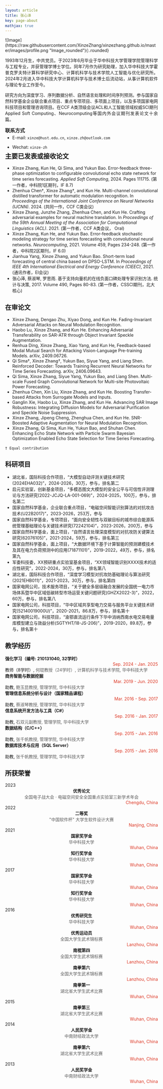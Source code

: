 ```yaml
---
layout: article
title: 张心泽
key: page-about
mathjax: true
---
```

<div class="grid-container">
<div class="grid grid--p-2">
<div class="cell cell--12 cell--md-3 " markdown='1'>
![Image](https://raw.githubusercontent.com/XinzeZhang/xinzezhang.github.io/master/images/profile.png "Image_rounded"){:.rounded}
</div>
<div class="cell cell--12 cell--md-auto" style="text-align: justify" markdown='1'>

1993年12月生，中共党员。于2023年6月毕业于华中科技大学管理学院管理科学与工程专业，并获管理学博士学位。同年7月作为研究助理，加入华中科技大学霍普克罗夫特计算科学研究中心、计算机科学与技术学院人工智能与优化研究所。2024年2月进入华中科技大学计算机科学与技术博士后流动站，从事计算机软件与理论专业工作至今。

研究方向为深度学习、序列数据分析、自然语言处理和时间序列预测。参与国家自然科学基金企业联合重点项目、重点专项项目、多项面上项目，以及多项国家电网科技项目和管理咨询项目。在CCF A类顶级会议ACL和人工智能领域权威SCI期刊Applied Soft Computing、Neurocomputing等国内外会议期刊发表论文十余篇。

<!-- Most recently, I focus on the adversarial attack for neural machine translation, randomness in deep neural network (DNN), and DNN based time series forecasting models. -->

</div>
</div>
</div>

<h3 style="margin-top: auto;margin-bottom: -10px;">联系方式</h3>
<div class="grid grid--px-2" style="margin-top: -10px;margin-bottom: -25px;">
  <div class="cell cell--shrink" style="text-align: left" markdown="1">

- E-mail: `xinze@hust.edu.cn`, `xinze.zh@outlook.com`

</div>
  <div class="cell cell--shrink" style="text-align: left" markdown="1">


  - Wechat: `xinze-zh`

</div>
</div>

## 主要已发表或接收论文

- <strong><font color="#5D5D5D">Xinze Zhang</font></strong>, Kun He, Qi Sima, and Yukun Bao. Error-feedback three-phase optimization to configurable convolutional echo state network for time series forecasting. *Applied Soft Computing*, 2024. Pages 111715. (第一作者，中科院1区期刊，IF 8.7)
- Zhenhua Chen†, <strong><font color="#5D5D5D">Xinze Zhang</font></strong>†, and Kun He. Multi-channel convolutional distilled transformer for automatic modulation recognition. In *Proceedings of the International Joint Conference on Neural Networks (IJCNN)*. 2024. (共同一作，CCF C类会议)
- <strong><font color="#5D5D5D">Xinze Zhang</font></strong>, Junzhe Zhang, Zhenhua Chen, and Kun He.  Crafting adversarial examples for neural machine translation. In *Proceedings of the 59th Annual Meeting of the Association for Computational Linguistics (ACL)*. 2021. (第一作者，CCF A类会议， Oral)
- <strong><font color="#5D5D5D">Xinze Zhang</font></strong>, Kun He, and Yukun Bao. Error-feedback stochastic modeling strategy for time series forecasting with convolutional neural networks. *Neurocomputing*, 2021. Volume 459, Pages 234-248. (第一作者，中科院2区期刊，IF 6.0)
- Jianhua Yang, <strong><font color="#5D5D5D">Xinze Zhang</font></strong>, and Yukun Bao. Short-term load forecasting of central china based on DPSO-LSTM. In *Proceedings of IEEE 4th International Electrical and Energy Conference (CIEEC)*, 2021. (通讯作者，EI会议)
- <strong><font color="#5D5D5D">张心泽</font></strong>, 蔡淑琴, 罗思雨. 基于支持向量机的在线负面口碑处理专家识别方法. 统计与决策, 2017. Volume 490, Pages 80-83. (第一作者，CSSCI期刊，北大核心)

## 在审论文

- <strong><font color="#5D5D5D">Xinze Zhang</font></strong>, Dengao Zhu, Xiyao Dong, and Kun He. Fading-Invariant Adversarial Attacks on Neural Modulation Recognition. 
- Haobo Lu, <strong><font color="#5D5D5D">Xinze Zhang</font></strong>, and Kun He. Enhancing Adversarial Transferability on SAR-ATR through Object Invariant Speckle Augmentation.
- Renhua Ding, <strong><font color="#5D5D5D">Xinze Zhang</font></strong>, Xiao Yang, and Kun He, Feedback-based Modal Mutual Search for Attacking Vision-Language Pre-training Models. arXiv, 2409.06726.
- Qi Sima†, <strong><font color="#5D5D5D">Xinze Zhang</font></strong>†, Yukun Bao, Siyue Yang, and Liang Shen. Reinforced Decoder: Towards Training Recurrent Neural Networks for Time Series Forecasting. arXiv, 2406.09643.
- Qi Sima, <strong><font color="#5D5D5D">Xinze Zhang</font></strong>, Siyue Yang, Yukun Bao, and Liang Shen. Multi-scale Fused Graph Convolutional Network for Multi-site Photovoltaic Power Forecasting.
- Zhenhua Chen, Xin Liu, <strong><font color="#5D5D5D">Xinze Zhang</font></strong>, and Kun He. Boosting Transfer-based Attacks from Surrogate Models and Inputs.
- Ganglin Xie, Haobo Lu, <strong><font color="#5D5D5D">Xinze Zhang</font></strong>, and Kun He. Advancing SAR Image Robustness: Integrating Diffusion Models for Adversarial Purification and Speckle Noise Suppression.
- <strong><font color="#5D5D5D">Xinze Zhang</font></strong>, Jipeng Cheng, Zhenghua Chen, and Kun He. SNR-Boosted Adaptive Augmentation for Neural Modulation Recognition. 
- <strong><font color="#5D5D5D">Xinze Zhang</font></strong>, Qi Sima, Kun He, Yukun Bao, and Shuhan Chen. Enhancing Echo State Network with Particle Swarm Bayesian Optimization Enabled Echo State Selection for Time Series Forecasting. 

`† Equal contribution`

<!-- - Multi-stage input selection of deep neural networks for time series forecasting$.$

    Xinze Zhang, Siyue Yang, Qi Sima, and Yukun Bao. -->

## 科研项目
- 湖北省，国际科技合作项目，“大模型自动评测关键技术研究(2024EHA032)”，2024-2026，30万，参与，排名第二
- 启元实验室，创新基金项目，“多模态图文大模型的安全公平与可信性评测理论与方法研究(2022-JCJQ-LA-001-069)”，2024-2025，100万，参与，排名第二
- 国家自然科学基金，企业联合重点项目，“电磁空间智能识别算法的对抗攻击技术(U22B2017)”，2023-2026，253万，参与
- 国家自然科学基金，专项项目，“面向安全韧性与双碳目标的城市综合能源系统管理基础理论与关键技术研究(72242104)”，2023-2026，200万，参与
- 国家自然科学基金，面上项目，“自然语言处理深度模型的对抗攻防关键算法研究(62076105)”，2021-2024，59万，参与，排名第三
- 国家自然科学基金，面上项目，“大数据环境下基于计算智能的预测建模技术及其在电力负荷预测中的应用(71871101)”，2019-2022，49万，参与，排名第九
- 军委科技委，XX预研重点实验室基金项目，“XX领域智能识别XXXX技术的适应性研究”，2022-2024，30万，参与，排名第八
- 湖北省，国际科技合作项目，“深度学习模型对抗攻防基础理论与算法研究(2021EHB011)”，2021-2023，30万，参与，排名第四
- 国家电网公司，技术服务项目，“关于健全多层级融合发展的全国统一电力市场体系暨华中区域低碳转型市场运营关键问题研究(GHZX2022-3)”，2022，60万，参与，排名第八
- 国家电网公司，科技项目，“华中区域共享型电力交易与服务平台关键技术研究(52140019000U)”，2020-2021，86.8万，参与，排名第十
- 国家电网公司，科技项目，“渝鄂直流运行条件下华中消纳西南水电交易电量库模型建立与效益分析(SGTYHT/18-JS-206)”，2019-2020，89.8万，参与，排名第十

## 教学经历

<div class="grid grid--px-1">

<div class="cell cell--12 cell--md-9" style="text-align: left" >
<b>强化学习（编号: 210131040, 32学时）</b>
</div>
<div class="cell cell--12 cell--md-3 "  style="text-align: right;color:#DC3522">
Sep. 2024 - Jan. 2025
</div>
<div class="cell cell--12 cell--md-12 " style="text-align: left" >
教师（8学时）,
<font color="#5D5D5D">何琨教授（24学时）, 计算机科学与技术学院, 华中科技大学
</font>
</div>

<!-- <div class="grid grid--px-1"> -->

<div class="cell cell--12 cell--md-9" style="text-align: left" >
<b>商务智能与数据挖掘</b>
</div>
<div class="cell cell--12 cell--md-3 "  style="text-align: right;color:#DC3522">
Mar. 2019 - Jun. 2020
</div>
<div class="cell cell--12 cell--md-12 " style="text-align: left" >
助教, 
<font color="#5D5D5D">
鲍玉昆教授, 管理学院, 华中科技大学
</font>
</div>

<div class="cell cell--12 cell--md-9" style="text-align: left" >
<b>管理信息系统分析与设计（国家精品课程）</b>
</div>
<div class="cell cell--12 cell--md-3 "  style="text-align: right;color:#DC3522">
Mar. 2016 - Sep. 2017
</div>
<div class="cell cell--12 cell--md-12 " style="text-align: left;display: inline-block;"  >
助教,
<font color="#5D5D5D">
蔡淑琴教授, 管理学院, 华中科技大学
</font>
</div>

<div class="cell cell--12 cell--md-9" style="text-align: left" >
<b>信息系统开发方法与工具（C#）</b>
</div>
<div class="cell cell--12 cell--md-3 "  style="text-align: right;color:#DC3522">
Sep. 2016 - Jan. 2017
</div>
<div class="cell cell--12 cell--md-12 " style="text-align: left" >
助教,
<font color="#5D5D5D">
石双元副教授, 管理学院, 华中科技大学
</font>
</div>

<div class="cell cell--12 cell--md-9" style="text-align: left" >
<b>数据结构（C/C++）</b>
</div>
<div class="cell cell--12 cell--md-3 "  style="text-align: right;color:#DC3522">
Sep. 2015 - Jan. 2016
</div>
<div class="cell cell--12 cell--md-12 " style="text-align: left" >
助教,
<font color="#5D5D5D">
张千帆教授, 管理学院, 华中科技大学
</font>
</div>

<div class="cell cell--12 cell--md-9" style="text-align: left" >
<b>数据库技术与应用（SQL Server）</b>
</div>
<div class="cell cell--12 cell--md-3 "  style="text-align: right;color:#DC3522">
Sep. 2015 - Jan. 2016
</div>
<div class="cell cell--12 cell--md-12 " style="text-align: left" >
助教,
<font color="#5D5D5D">
张千帆教授, 管理学院, 华中科技大学
</font>
</div>

</div>


## 所获荣誉

<div class="grid-container">
<div class="grid grid--px-1">

<div class="cell cell--12 cell--md-1 " >
2023
</div>
<div class="cell cell--12 cell--md-2" style="text-align: center">
<b>优秀论文</b>
</div>
<div class="cell cell--12 cell--md-7" style="text-align: center;color:#5D5D5D" >
全国电子战大会 ⋅ 电磁空间安全全国重点实验室三新学术年会
</div>
<div class="cell cell--12 cell--md-2" style="text-align: right;color:#DC3522" >
Chengdu, China
</div>

<div class="cell cell--12 cell--md-1 " >
2022
</div>
<div class="cell cell--12 cell--md-2" style="text-align: center">
<b>二等奖</b>
</div>
<div class="cell cell--12 cell--md-7" style="text-align: center;color:#5D5D5D" >
"中国软件杯" 大学生软件设计大赛
</div>
<div class="cell cell--12 cell--md-2" style="text-align: right;color:#DC3522" >
Nanjing, China
</div>

<div class="cell cell--12 cell--md-1 " >
2021
</div>
<div class="cell cell--12 cell--md-2" style="text-align: center">
<b>国家奖学金</b>
</div>
<div class="cell cell--12 cell--md-7" style="text-align: center;color:#5D5D5D" >
华中科技大学
</div>
<div class="cell cell--12 cell--md-2" style="text-align: right;color:#DC3522" >
Wuhan, China
</div>

<div class="cell cell--12 cell--md-1 " >
</div>
<div class="cell cell--12 cell--md-2" style="text-align: center">
<b>知行奖学金</b>
</div>
<div class="cell cell--12 cell--md-7" style="text-align: center;color:#5D5D5D" >
华中科技大学
</div>
<div class="cell cell--12 cell--md-2" style="text-align: right;color:#DC3522" >
Wuhan, China
</div>

<div class="cell cell--12 cell--md-1 " >
2017
</div>
<div class="cell cell--12 cell--md-2" style="text-align: center">
<b>国家奖学金</b>
</div>
<div class="cell cell--12 cell--md-7" style="text-align: center;color:#5D5D5D" >
华中科技大学
</div>
<div class="cell cell--12 cell--md-2" style="text-align: right;color:#DC3522" >
Wuhan, China
</div>

<div class="cell cell--12 cell--md-1 " >

</div>
<div class="cell cell--12 cell--md-2" style="text-align: center">
<b>知行奖学金</b>
</div>
<div class="cell cell--12 cell--md-7" style="text-align: center;color:#5D5D5D" >
华中科技大学
</div>
<div class="cell cell--12 cell--md-2" style="text-align: right;color:#DC3522" >
Wuhan, China
</div>




<div class="cell cell--12 cell--md-1 " >
2016
</div>
<div class="cell cell--12 cell--md-2" style="text-align: center">
<b>优秀研究生 </b>
</div>
<div class="cell cell--12 cell--md-7" style="text-align: center;color:#5D5D5D" >
华中科技大学
</div>
<div class="cell cell--12 cell--md-2" style="text-align: right;color:#DC3522" >
Wuhan, China
</div>

<div class="cell cell--12 cell--md-1 " >

</div>
<div class="cell cell--12 cell--md-2" style="text-align: center">
<b>优秀运动员 </b>
</div>
<div class="cell cell--12 cell--md-7" style="text-align: center;color:#5D5D5D" >
全国大学生武术锦标赛
</div>
<div class="cell cell--12 cell--md-2" style="text-align: right;color:#DC3522" >
Lanzhou, China
</div>




<div class="cell cell--12 cell--md-1 " >

</div>
<div class="cell cell--12 cell--md-2" style="text-align: center">
<b>南棍第四</b>
</div>
<div class="cell cell--12 cell--md-7" style="text-align: center;color:#5D5D5D" >
全国大学生武术锦标赛
</div>
<div class="cell cell--12 cell--md-2" style="text-align: right;color:#DC3522" >
Lanzhou, China
</div>




<div class="cell cell--12 cell--md-1 " >

</div>
<div class="cell cell--12 cell--md-2" style="text-align: center">
<b>南拳第六</b>
</div>
<div class="cell cell--12 cell--md-7" style="text-align: center;color:#5D5D5D" >
全国大学生武术锦标赛
</div>
<div class="cell cell--12 cell--md-2" style="text-align: right;color:#DC3522" >
Lanzhou, China
</div>




<div class="cell cell--12 cell--md-1 " >

</div>
<div class="cell cell--12 cell--md-2" style="text-align: center">
<b>南拳第一</b>
</div>
<div class="cell cell--12 cell--md-7" style="text-align: center;color:#5D5D5D" >
湖北省大学生武术比赛
</div>
<div class="cell cell--12 cell--md-2" style="text-align: right;color:#DC3522" >
Wuhan, China
</div>




<div class="cell cell--12 cell--md-1 " >
2015
</div>
<div class="cell cell--12 cell--md-2" style="text-align: center">
<b>南拳第三</b>
</div>
<div class="cell cell--12 cell--md-7" style="text-align: center;color:#5D5D5D" >
湖北省大学生武术比赛
</div>
<div class="cell cell--12 cell--md-2" style="text-align: right;color:#DC3522" >
Wuhan, China
</div>

<div class="cell cell--12 cell--md-1 " >
2014
</div>
<div class="cell cell--12 cell--md-2" style="text-align: center">
<b>人民奖学金</b>
</div>
<div class="cell cell--12 cell--md-7" style="text-align: center;color:#5D5D5D" >
中南财经政法大学
</div>
<div class="cell cell--12 cell--md-2" style="text-align: right;color:#DC3522" >
Wuhan, China
</div>

<div class="cell cell--12 cell--md-1 " >
</div>
<div class="cell cell--12 cell--md-2" style="text-align: center">
<b>南拳第六</b>
</div>
<div class="cell cell--12 cell--md-7" style="text-align: center;color:#5D5D5D" >
湖北省大学生武术比赛
</div>
<div class="cell cell--12 cell--md-2" style="text-align: right;color:#DC3522" >
Wuhan, China
</div>

<div class="cell cell--12 cell--md-1 " >
2013
</div>
<div class="cell cell--12 cell--md-2" style="text-align: center">
<b>人民奖学金</b>
</div>
<div class="cell cell--12 cell--md-7" style="text-align: center;color:#5D5D5D" >
中南财经政法大学
</div>
<div class="cell cell--12 cell--md-2" style="text-align: right;color:#DC3522" >
Wuhan, China
</div>

</div>
</div>
